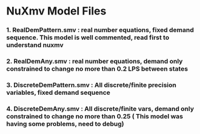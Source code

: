 # NuXmv Model Files
### 1. RealDemPattern.smv : real number equations, fixed demand sequence. This model is well commented, read first to understand nuxmv
### 2. RealDemAny.smv : real number equations, demand only constrained to change no more than 0.2 LPS between states
### 3. DiscreteDemPattern.smv : All discrete/finite precision variables, fixed demand sequence
### 4. DiscreteDemAny.smv : All discrete/finite vars, demand only constrained to change no more than 0.25 ( This model was having some problems, need to debug)
